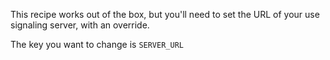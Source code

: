 This recipe works out of the box, but you'll need to set the URL of your use signaling server, with an override.   

The key you want to change is `SERVER_URL`
